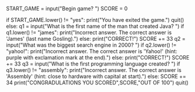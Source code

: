START_GAME = input("Begin game? ")
SCORE = 0

if START_GAME.lower() != "yes":
    print("You have exited the game.")
    quit()
else:
    q1 = input("What is the first name of the man that created Java? ")
    if q1.lower() != "james":
        print("Incorrect answer. The correct answer is 'James' (last name Gosling).")
    else:
        print("CORRECT!")
        SCORE += 33
        q2 = input("What was the biggest search engine in 2000? ")
        if q2.lower() != "yahoo!":
            print("Incorrect answer. The correct answer is 'Yahoo!' (hint: purple with exclamation mark at the end).")
        else:
            print("CORRECT!")
            SCORE += 33
            q3 = input("What is the first programming language created? ")
            if q3.lower() != "assembly":
                print("Incorrect answer. The correct answer is 'Assembly' (hint: close to hardware with capital at start).")
            else:
                SCORE += 34
                print("CONGRADULATIONS YOU SCORED",SCORE,"OUT OF 100")
                quit()
